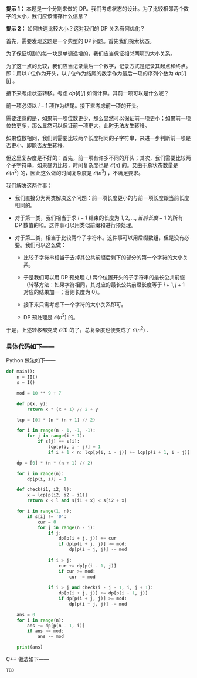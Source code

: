 **提示 1：** 本题是一个分割来做的 DP。我们考虑状态的设计。为了比较相邻两个数字的大小，我们应该储存什么信息？

**提示 2：** 如何快速比较大小？这对我们的 DP 关系有何优化？

首先，需要发现这题是一个典型的 DP 问题。首先我们探索状态。

为了保证切割的每一块是单调递增的，我们应当保证相邻两项的大小关系。

为了这一点的比较，我们应当记录最后一个数字，记录方式是记录其起点和终点。即：用以 $i$ 位作为开头，以 $j$ 位作为结尾的数字作为最后一项的序列个数为 $dp[i][j]$ 。

接下来考虑状态转移。考虑 $dp[i][j]$ 如何计算。其前一项可以是什么呢？

前一项必须以 $i-1$ 项作为结尾。接下来考虑前一项的开头。

需要注意的是，如果前一项位数更少，那么显然可以保证前一项更小；如果前一项位数更多，那么显然可以保证前一项更大，此时无法发生转移。

如果位数相同，我们则需要比较两个长度相同的子字符串，来进一步判断前一项是否更小，即能否发生转移。

但这里复杂度是不好的：首先，前一项有许多不同的开头；其次，我们需要比较两个子字符串，如果暴力比较，时间复杂度也是 $\mathcal{O}(n)$ 的。又由于总状态数量是 $\mathcal{O}(n^2)$ 的，因此这么做的时间复杂度是 $\mathcal{O}(n^3)$ ，不满足要求。

我们解决这两件事：

- 我们直接分为两类解决这个问题：前一项长度更小的与前一项长度跟当前长度相同的。

- 对于第一类，我们相当于求 $i-1$ 结束的长度为 $1, 2,\dots,当前长度-1$ 的所有 DP 数值的和。这件事可以用类似前缀和进行预处理。

- 对于第二类，相当于比较两个子字符串。这件事可以用后缀数组，但是没有必要。我们可以这么做：

    - 比较子字符串相当于去掉其公共前缀后剩下的部分的第一个字符的大小关系。

    - 于是我们可以用 DP 预处理 $i,j$ 两个位置开头的子字符串的最长公共前缀（转移方法：如果字符相同，其对应的最长公共前缀长度等于 $i+1,j+1$ 对应的结果加一；否则长度为 $0$）。

    - 接下来只需考虑下一个字符的大小关系即可。

    - DP 预处理是 $\mathcal{O}(n^2)$ 的。

于是，上述转移都变成 $\mathcal{O}(1)$ 的了，总复杂度也便变成了 $\mathcal{O}(n^2)$ .


### 具体代码如下——

Python 做法如下——

```Python []
def main():
    n = II()
    s = I()

    mod = 10 ** 9 + 7

    def p(x, y):
        return x * (x + 1) // 2 + y

    lcp = [0] * (n * (n + 1) // 2)

    for i in range(n - 1, -1, -1):
        for j in range(i + 1):
            if s[j] == s[i]:
                lcp[p(i, i - j)] = 1
                if i + 1 < n: lcp[p(i, i - j)] += lcp[p(i + 1, i - j)]

    dp = [0] * (n * (n + 1) // 2)

    for i in range(n):
        dp[p(i, i)] = 1

    def check(i1, i2, l):
        x = lcp[p(i2, i2 - i1)]
        return x < l and s[i1 + x] < s[i2 + x]

    for i in range(1, n):
        if s[i] != '0':
            cur = 0
            for j in range(n - i):
                if j:
                    dp[p(i + j, j)] += cur
                    if dp[p(i + j, j)] >= mod:
                        dp[p(i + j, j)] -= mod
                
                if i > j:
                    cur += dp[p(i - 1, j)]
                    if cur >= mod:
                        cur -= mod
                
                if i > j and check(i - j - 1, i, j + 1):
                    dp[p(i + j, j)] += dp[p(i - 1, j)]
                    if dp[p(i + j, j)] >= mod:
                        dp[p(i + j, j)] -= mod

    ans = 0
    for i in range(n):
        ans += dp[p(n - 1, i)]
        if ans >= mod:
            ans -= mod

    print(ans)
```

C++ 做法如下——

```cpp []
TBD
```
